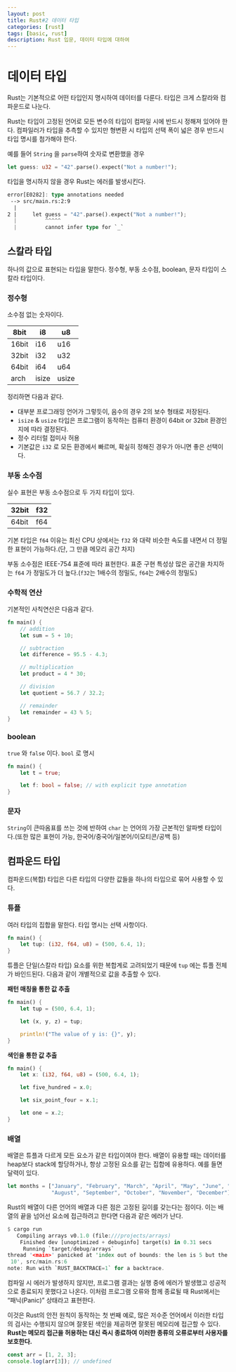 ```yaml
---
layout: post
title: Rust#2 데이터 타입
categories: [rust]
tags: [basic, rust]
description: Rust 입문, 데이터 타입에 대하여
---
```


# 데이터 타입

Rust는 기본적으로 어떤 타입인지 명시하여 데이터를 다룬다. 타입은 크게 스칼라와 컴파운드로 나눈다.

Rust는 타입이 고정된 언어로 모든 변수의 타입이 컴파일 시에 반드시 정해져 있어야 한다. 컴파일러가 타입을 추측할 수 있지만 형변환 시 타입의 선택 폭이 넓은 경우 반드시 타입 명시를 첨가해야 한다.

예를 들어 `String` 을 `parse`하여 숫자로 변환했을 경우

```rust
let guess: u32 = "42".parse().expect("Not a number!");
```

타입을 명시하지 않을 경우 Rust는 에러를 발생시킨다.

```rust
error[E0282]: type annotations needed
 --> src/main.rs:2:9
  |
2 |     let guess = "42".parse().expect("Not a number!");
  |         ^^^^^
  |         cannot infer type for `_`
```

## 스칼라 타입

하나의 값으로 표현되는 타입을 말한다. 정수형, 부동 소수점, boolean, 문자 타입이 스칼라 타입이다.

### 정수형

소수점 없는 숫자이다.

| 8bit | i8 | u8 |
| --- | --- | --- |
| 16bit | i16 | u16 |
| 32bit | i32 | u32 |
| 64bit | i64 | u64 |
| arch | isize | usize |

정리하면 다음과 같다.

- 대부분 프로그래밍 언어가 그렇듯이, 음수의 경우 2의 보수 형태로 저장된다.
- `isize` & `usize` 타입은 프로그램이 동작하는 컴퓨터 환경이 64bit or 32bit 환경인지에 따라 결정된다.
- 정수 리터럴 접미사 허용
- 기본값은 `i32` 로 모든 환경에서 빠르며, 확실히 정해진 경우가 아니면 좋은 선택이다.

### 부동 소수점

실수 표현은 부동 소수점으로 두 가지 타입이 있다.

| 32bit | f32 |
| --- | --- |
| 64bit | f64 |

기본 타입은 `f64` 이유는 최신 CPU 상에서는 `f32` 와 대략 비슷한 속도를 내면서 더 정밀한 표현이 가능하다.(단, 그 만큼 메모리 공간 차지)

부동 소수점은 IEEE-754 표준에 따라 표현한다. 표준 구현 특성상 많은 공간을 차지하는 `f64` 가 정밀도가 더 높다.(`f32`는 1배수의 정밀도, `f64`는 2배수의 정밀도)

### 수학적 연산

기본적인 사칙연산은 다음과 같다.

```rust
fn main() {
    // addition
    let sum = 5 + 10;

    // subtraction
    let difference = 95.5 - 4.3;

    // multiplication
    let product = 4 * 30;

    // division
    let quotient = 56.7 / 32.2;

    // remainder
    let remainder = 43 % 5;
}
```

### boolean

`true` 와 `false` 이다. `bool` 로 명시

```rust
fn main() {
    let t = true;

    let f: bool = false; // with explicit type annotation
}
```

### 문자

`String`이 큰따옴표를 쓰는 것에 반하여 `char` 는 언어의 가장 근본적인 알파벳 타입이다.(또한 많은 표현이 가능, 한국어/중국어/일본어/이모티콘/공백 등)

## 컴파운드 타입

컴파운드(복합) 타입은 다른 타입의 다양한 값들을 하나의 타입으로 묶어 사용할 수 있다.

### 튜플

여러 타입의 집합을 말한다. 타입 명시는 선택 사항이다.

```rust
fn main() {
    let tup: (i32, f64, u8) = (500, 6.4, 1);
}
```

튜플은 단일(스칼라 타입) 요소를 위한 복합계로 고려되었기 때문에 `tup` 에는 튜플 전체가 바인드된다. 다음과 같이 개별적으로 값을 추출할 수 있다.

**패턴 매칭을 통한 값 추출**

```rust
fn main() {
    let tup = (500, 6.4, 1);

    let (x, y, z) = tup;

    println!("The value of y is: {}", y);
}
```

**색인을 통한 값 추출**

```rust
fn main() {
    let x: (i32, f64, u8) = (500, 6.4, 1);

    let five_hundred = x.0;

    let six_point_four = x.1;

    let one = x.2;
}
```

### 배열

배열은 튜플과 다르게 모든 요소가 같은 타입이여야 한다. 배열이 유용할 때는 데이터를 heap보다 stack에 할당하거나, 항상 고정된 요소를 같는 집합에 유용하다. 예를 들면 달력이 있다.

```rust
let months = ["January", "February", "March", "April", "May", "June", "July",
              "August", "September", "October", "November", "December"];
```

Rust의 배열이 다른 언어의 배열과 다른 점은 고정된 길이를 갖는다는 점이다. 이는 배열의 끝을 넘어선 요소에 접근하려고 한다면 다음과 같은 에러가 난다.

```rust
$ cargo run
   Compiling arrays v0.1.0 (file:///projects/arrays)
    Finished dev [unoptimized + debuginfo] target(s) in 0.31 secs
     Running `target/debug/arrays`
thread '<main>' panicked at 'index out of bounds: the len is 5 but the index is
 10', src/main.rs:6
note: Run with `RUST_BACKTRACE=1` for a backtrace.
```

컴파일 시 에러가 발생하지 않지만, 프로그램 결과는 실행 중에 에러가 발생했고 성공적으로 종료되지 못했다고 나온다. 이처럼 프로그램 오류와 함께 종료될 때 Rust에서는 “패닉(Panic)” 상태라고 표현한다.

이것은 Rust의 안전 원칙이 동작하는 첫 번째 예로, 많은 저수준 언어에서 이러한 타입의 검사는 수행되지 않으며 잘못된 색인을 제공하면 잘못된 메모리에 접근할 수 있다. **Rust는 메모리 접근을 허용하는 대신 즉시 종료하여 이러한 종류의 오류로부터 사용자를 보호한다.**

```jsx
const arr = [1, 2, 3];
console.log(arr[3]); // undefined
```